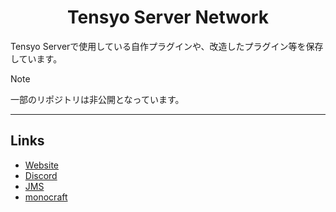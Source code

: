<h1 align="center">Tensyo Server Network</h1>

Tensyo Serverで使用している自作プラグインや、改造したプラグイン等を保存しています。

> [!NOTE]
> 一部のリポジトリは非公開となっています。

---

## Links
* [Website](https://www.tensyoserver.net/)
* [Discord](https://discord.com/invite/HP8jY9QVAS)
* [JMS](https://minecraft.jp/servers/play.tensyoserver.net)
* [monocraft](https://monocraft.net/servers/vIeQm84z1XRv9Zyzix74)
